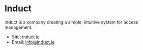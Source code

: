 # Induct

Induct is a company creating a simple, intuitive system for access management.

- Site: [induct.ie](https://induct.ie)
- Email: [info@induct.ie](mailto:info@induct.ie)
